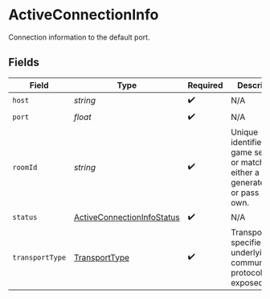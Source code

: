 # ActiveConnectionInfo

Connection information to the default port.


## Fields

| Field                                                                                               | Type                                                                                                | Required                                                                                            | Description                                                                                         | Example                                                                                             |
| --------------------------------------------------------------------------------------------------- | --------------------------------------------------------------------------------------------------- | --------------------------------------------------------------------------------------------------- | --------------------------------------------------------------------------------------------------- | --------------------------------------------------------------------------------------------------- |
| `host`                                                                                              | *string*                                                                                            | :heavy_check_mark:                                                                                  | N/A                                                                                                 |                                                                                                     |
| `port`                                                                                              | *float*                                                                                             | :heavy_check_mark:                                                                                  | N/A                                                                                                 |                                                                                                     |
| `roomId`                                                                                            | *string*                                                                                            | :heavy_check_mark:                                                                                  | Unique identifier to a game session or match. Use either a system generated ID or pass in your own. | 2swovpy1fnunu                                                                                       |
| `status`                                                                                            | [ActiveConnectionInfoStatus](../../models/shared/ActiveConnectionInfoStatus.md)                     | :heavy_check_mark:                                                                                  | N/A                                                                                                 |                                                                                                     |
| `transportType`                                                                                     | [TransportType](../../models/shared/TransportType.md)                                               | :heavy_check_mark:                                                                                  | Transport type specifies the underlying communication protocol to the exposed port.                 |                                                                                                     |